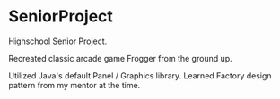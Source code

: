 # SeniorProject
Highschool Senior Project.

Recreated classic arcade game Frogger from the ground up. 

Utilized Java's default Panel / Graphics library. Learned Factory design pattern from my mentor at the time. 
